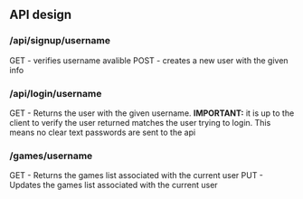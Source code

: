 ## API design
### /api/signup/username
GET - verifies username avalible
POST - creates a new user with the given info

### /api/login/username
GET - Returns the user with the given username. **IMPORTANT:** it is up to the client to verify the user returned matches the user trying to login. This means no clear text passwords are sent to the api

### /games/username
GET - Returns the games list associated with the current user
PUT - Updates the games list associated with the current user
